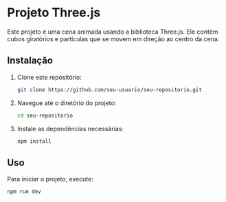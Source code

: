 # Projeto Three.js

Este projeto é uma cena animada usando a biblioteca Three.js. Ele contém cubos giratórios e partículas que se movem em direção ao centro da cena.

## Instalação

1. Clone este repositório:

   ```bash
   git clone https://github.com/seu-usuario/seu-repositorio.git
   ```

2. Navegue até o diretório do projeto:

   ```bash
   cd seu-repositorio
   ```

3. Instale as dependências necessárias:

   ```bash
   npm install
   ```

## Uso

Para iniciar o projeto, execute:

```bash
npm run dev
```
